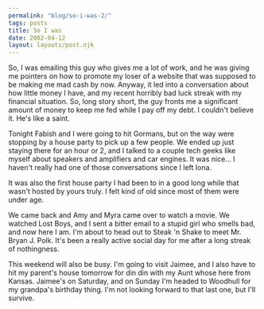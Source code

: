 ```yaml
---
permalink: "blog/so-i-was-2/"
tags: posts
title: So I was
date: 2002-04-12
layout: layouts/post.njk
---
```


So, I was emailing this guy who gives me a lot of work, and he was giving me pointers on how to promote my loser of a website that was supposed to be making me mad cash by now. Anyway, it led into a conversation about how little money I have, and my recent horribly bad luck streak with my financial situation. So, long story short, the guy fronts me a significant amount of money to keep me fed while I pay off my debt. I couldn't believe it. He's like a saint.

Tonight Fabish and I were going to hit Gormans, but on the way were stopping by a house party to pick up a few people. We ended up just staying there for an hour or 2, and I talked to a couple tech geeks like myself about speakers and amplifiers and car engines. It was nice... I haven't really had one of those conversations since I left Iona. 

It was also the first house party I had been to in a good long while that wasn't hosted by yours truly. I felt kind of old since most of them were under age. 

We came back and Amy and Myra came over to watch a movie. We watched Lost Boys, and I sent a bitter email to a stupid girl who smells bad, and now here I am. I'm about to head out to Steak 'n Shake to meet Mr. Bryan J. Polk. It's been a really active social day for me after a long streak of nothingness. 

This weekend will also be busy. I'm going to visit Jaimee, and I also have to hit my parent's house tomorrow for din din with my Aunt whose here from Kansas. Jaimee's on Saturday, and on Sunday I'm headed to Woodhull for my grandpa's birthday thing. I'm not looking forward to that last one, but I'll survive.
